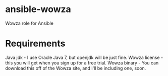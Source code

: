 # ansible-wowza
Wowza role for Ansible

# Requirements
Java jdk - I use Oracle Java 7, but openjdk will be just fine.
Wowza license - this you will get when you sign up for a free trial.
Wowza binary - You can download this off of the Wowza site, and I'll be including one, soon.
